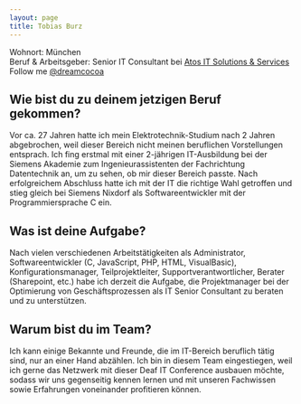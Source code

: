 ```yaml
---
layout: page
title: Tobias Burz
---
```


Wohnort: München  
Beruf & Arbeitsgeber: Senior IT Consultant bei [Atos IT Solutions & Services](http://atos.net "Atos IT Solutions & Services")<br>
Follow me <i class="fa fa-twitter"></i> <a href="http://twitter.com/dreamcocoa">@dreamcocoa</a>

## Wie bist du zu deinem jetzigen Beruf gekommen?

Vor ca. 27 Jahren hatte ich mein Elektrotechnik-Studium nach 2 Jahren abgebrochen, weil dieser Bereich nicht meinen beruflichen Vorstellungen entsprach. Ich fing erstmal mit einer 2-jährigen IT-Ausbildung bei der Siemens Akademie zum Ingenieurassistenten der Fachrichtung Datentechnik an, um zu sehen, ob mir dieser Bereich passte. Nach erfolgreichem Abschluss hatte ich mit der IT die richtige Wahl getroffen und stieg gleich bei Siemens Nixdorf als Softwareentwickler mit der Programmiersprache C ein.

## Was ist deine Aufgabe?

Nach vielen verschiedenen Arbeitstätigkeiten als Administrator, Softwareentwickler (C, JavaScript, PHP, HTML, VisualBasic), Konfigurationsmanager, Teilprojektleiter, Supportverantwortlicher, Berater (Sharepoint, etc.) habe ich derzeit die Aufgabe, die Projektmanager bei der Optimierung von Geschäftsprozessen als IT Senior Consultant zu beraten und zu unterstützen.

## Warum bist du im Team?

Ich kann einige Bekannte und Freunde, die im IT-Bereich beruflich tätig sind, nur an einer Hand abzählen. Ich bin in diesem Team eingestiegen, weil ich gerne das Netzwerk mit dieser Deaf IT Conference ausbauen möchte, sodass wir uns gegenseitig kennen lernen und mit unseren Fachwissen sowie Erfahrungen voneinander profitieren können.
